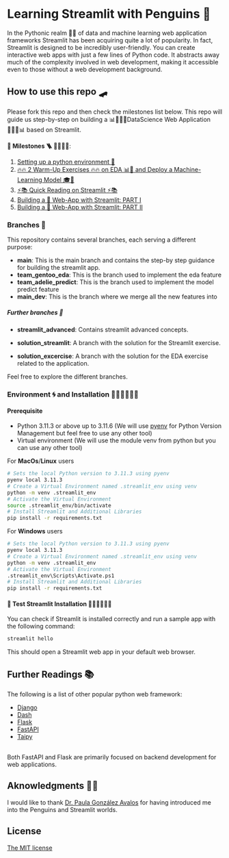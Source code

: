 # Learning Streamlit with Penguins 🐧 
In the Pythonic realm 🐍👑  of data and machine learning web application frameworks Streamlit has been acquiring quite a lot of popularity. In fact, Streamlit is designed  to be incredibly user-friendly. You can create interactive web apps with just a few lines of Python code. It abstracts away much of the complexity involved in web development, making it accessible even to those without a web development background. 

## How to use this repo 🛹
Please fork this repo and then check the milestones list below.
This repo will guide us step-by-step on building a 📊🧑🏽‍🔬DataScience Web Application 🧑🏽‍🔬📊 based on Streamlit. 

__🗿 Milestones 🪜 🎯👷🏽‍♀️__:
1. [Setting up a python environment 🐍](README.md#environment-🌀-and-installation-👩🏽‍🔧👨🏽‍🔧)
2. [🔥🔥 2 Warm-Up Exercises 🔥🔥 on EDA 📊🌈 and  Deploy a Machine-Learning Model 🎓🤖](warmup_exercises/README.md)
3. [⚡️📚 Quick Reading on Streamlit ⚡️📚](streamlit_exercise/streamlit.md)
4. [Building a 🐧 Web-App with Streamlit: PART I](streamlit_exercise/EDA_st_tutorial.md)
5. [Building a 🐧 Web-App with Streamlit: PART II](streamlit_exercise/predict_st_tutorial.md)

### Branches 🌱

This repository contains several branches, each serving a different purpose:

- **main**: This is the main branch and contains the step-by step guidance for building the streamlit app.
- **team_gentoo_eda**: This is the branch used to implement the eda feature
- **team_adelie_predict**: This is the branch used to implement the model predict feature
- **main_dev**: This is the branch where we merge all the new features into 

##### Further branches 🦋

- **streamlit_advanced**: Contains streamlit advanced concepts.

- **solution_streamlit**: A branch with the solution for the Streamlit exercise.
- **solution_excercise**: A branch with the solution for the EDA exercise related to the application.

Feel free to explore the different branches.

### Environment 🌀 and Installation 👩🏽‍🔧👨🏽‍🔧
#### Prerequisite
+ Python 3.11.3 or above up to 3.11.6 (We will use [pyenv](https://github.com/pyenv/pyenv#simple-python-version-management-pyenv) for Python Version Management but feel free to use any other tool)
+ Virtual environment (We will use the module venv from python but you can use any other tool)


For __MacOs__/__Linux__ users
```bash
# Sets the local Python version to 3.11.3 using pyenv
pyenv local 3.11.3 
# Create a Virtual Environment named .streamlit_env using venv
python -m venv .streamlit_env
# Activate the Virtual Environment
source .streamlit_env/bin/activate
# Install Streamlit and Additional Libraries
pip install -r requirements.txt
```

For __Windows__ users


```bash
# Sets the local Python version to 3.11.3 using pyenv
pyenv local 3.11.3 
# Create a Virtual Environment named .streamlit_env using venv
python -m venv .streamlit_env
# Activate the Virtual Environment
.streamlit_env\Scripts\Activate.ps1
# Install Streamlit and Additional Libraries
pip install -r requirements.txt
```



#### 🧪 Test Streamlit Installation 👨🏽‍🔧👩🏽‍🔧
You can check if Streamlit is installed correctly and run a sample app with the following command:
```bash
streamlit hello
```
This should open a Streamlit web app in your default web browser. 

## Further Readings 📚
The following is a list of other popular python web framework:
+ [Django](https://www.djangoproject.com)
+ [Dash](https://dash.plotly.com)
+ [Flask](https://flask.palletsprojects.com/en/3.0.x/)
+ [FastAPI](https://fastapi.tiangolo.com)
+ [Taipy](https://docs.taipy.io)
<br>
Both FastAPI and Flask are primarily focused on backend development for web applications.


## Aknowledgments 🙏🏼
I would like to thank [Dr. Paula González Avalos](https://github.com/pga99?tab=repositories) for having introduced me into the Penguins and Streamlit worlds. 


## License
[The MIT license](LICENSE)

